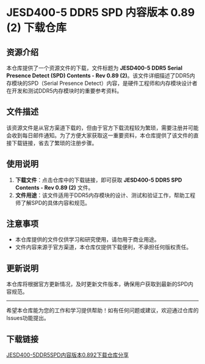 # JESD400-5 DDR5 SPD 内容版本 0.89 (2) 下载仓库

## 资源介绍

本仓库提供了一个资源文件的下载，文件标题为 **JESD400-5 DDR5 Serial Presence Detect (SPD) Contents - Rev 0.89 (2)**。该文件详细描述了DDR5内存模块的SPD（Serial Presence Detect）内容，是硬件工程师和内存模块设计者在开发和测试DDR5内存模块时的重要参考资料。

## 文件描述

该资源文件是从官方渠道下载的，但由于官方下载流程较为繁琐，需要注册并可能会收到每日邮件通知。为了方便大家获取这一重要资料，本仓库提供了该文件的直接下载链接，省去了繁琐的注册步骤。

## 使用说明

1. **下载文件**：点击仓库中的下载链接，即可获取 **JESD400-5 DDR5 SPD Contents - Rev 0.89 (2)** 文件。
2. **文件用途**：该文件适用于DDR5内存模块的设计、测试和验证工作，帮助工程师了解SPD的具体内容和规范。

## 注意事项

- 本仓库提供的文件仅供学习和研究使用，请勿用于商业用途。
- 文件内容来源于官方渠道，本仓库仅提供下载便利，不承担任何版权责任。

## 更新说明

本仓库将根据官方更新情况，及时更新文件版本，确保用户获取到最新的SPD内容规范。

---

希望本仓库能为您的工作和学习提供帮助！如有任何问题或建议，欢迎通过仓库的Issues功能提出。

## 下载链接

[JESD400-5DDR5SPD内容版本0.892下载仓库分享](https://pan.quark.cn/s/3432c0420cce)
